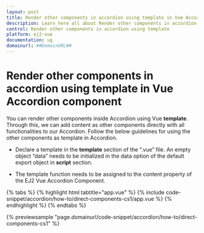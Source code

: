 ```yaml
---
layout: post
title: Render other components in accordion using template in Vue Accordion component | Syncfusion
description: Learn here all about Render other components in accordion using template in Syncfusion Vue Accordion component of Syncfusion Essential JS 2 and more.
control: Render other components in accordion using template 
platform: ej2-vue
documentation: ug
domainurl: ##DomainURL##
---
```


# Render other components in accordion using template in Vue Accordion component

You can render other components inside Accordion using Vue **template**. Through this, we can add content as other components directly with all functionalities to our Accordion. Follow the below guidelines for using the other components as template in Accordion.

* Declare a template in the **template** section of the “.vue” file. An empty object “data” needs to be initialized in the data option of the default export object in **script** section.

* The template function needs to be assigned to the content property of the EJ2 Vue Accordion Component.

{% tabs %}
{% highlight html tabtitle="app.vue" %}
{% include code-snippet/accordion/how-to/direct-components-cs1/app.vue %}
{% endhighlight %}
{% endtabs %}
        
{% previewsample "page.domainurl/code-snippet/accordion/how-to/direct-components-cs1" %}